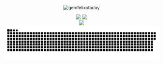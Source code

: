 <p align="center"> <img src="https://komarev.com/ghpvc/?username=gemfelixotadoy&label=Profile%20views&color=0e75b6&style=flat" alt="gemfelixotadoy" /> </p>

<div align="center">
   <img width="400" src="https://github-readme-stats.vercel.app/api?username=gemfelixotadoy&count_private=true&include_all_commits=true&show_icons=true&hide_border=true&title_color=58A6FF&icon_color=1F6FEB&text_color=C3D1D9&bg_color=0D1117" />
   <img width="400" src="https://github-readme-streak-stats.herokuapp.com/?user=gemfelixotadoy&hide_border=true&show_icons=true&currStreakNum=58A6FF&sideNums=58A6FF&border=1F6FEB&currStreakLabel=C3D1D9&background=0D1117&sideLabels=C3D1D9&dates=58A6FF" />
</div>
<div align="center">  
  <img width="350" src="https://github-readme-stats.vercel.app/api/top-langs/?username=gemfelixotadoy&layout=compact&langs_count=8&theme=onedark&hide_border=true&hide=html,css,scss,pug,json,jsx,other,java&title_color=58A6FF&icon_color=1F6FEB&text_color=C3D1D9&bg_color=0D1117" />

<div align="center">
  <img alt="snake eating my contribution" src="https://github.com/gemfelixotadoy/gemfelixotadoy/blob/output/github-snake-dark.svg">
</div>

<!-- c%23 -->

<!--TEST_START_SECTION:waka-->
<!--TEST_END_SECTION:waka-->

